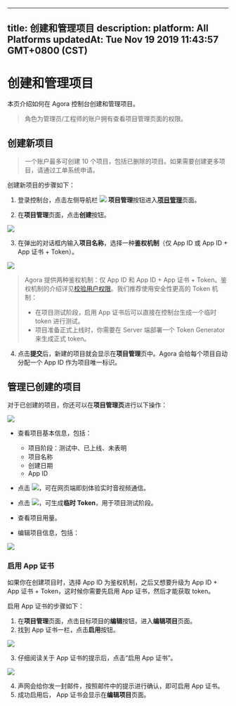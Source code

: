 
---
title: 创建和管理项目
description: 
platform: All Platforms
updatedAt: Tue Nov 19 2019 11:43:57 GMT+0800 (CST)
---
# 创建和管理项目
本页介绍如何在 Agora 控制台创建和管理项目。

> 角色为管理员/工程师的账户拥有查看项目管理页面的权限。

## 创建新项目

> 一个账户最多可创建 10 个项目，包括已删除的项目。如果需要创建更多项目，请通过工单系统申请。

创建新项目的步骤如下：

1. 登录控制台，点击左侧导航栏 ![](https://web-cdn.agora.io/docs-files/1551254998344) **项目管理**按钮进入[**项目管理**](https://dashboard.agora.io/projects)页面。


2. 在**项目管理**页面，点击**创建**按钮。

![](https://web-cdn.agora.io/docs-files/1574156100068)

3. 在弹出的对话框内输入**项目名称**，选择一种**鉴权机制**（仅 App ID 或 App ID + App 证书 + Token）。

![](https://web-cdn.agora.io/docs-files/1574156194307)

> Agora 提供两种鉴权机制：仅 App ID 和 App ID + App 证书 + Token。鉴权机制的介绍详见[校验用户权限](../../cn/Agora%20Platform/token.md)。我们推荐使用安全性更高的 Token 机制：
>
> - 在项目测试阶段，启用 App 证书后可以直接在控制台生成一个临时 token 进行测试。
> - 项目准备正式上线时，你需要在 Server 端部署一个 Token Generator 来生成正式 token。

4. 点击**提交**后，新建的项目就会显示在**项目管理**页中。Agora 会给每个项目自动分配一个 App ID 作为项目唯一标识。

## 管理已创建的项目

对于已创建的项目，你还可以在**项目管理页**进行以下操作：

![](https://web-cdn.agora.io/docs-files/1574156398673)

- 查看项目基本信息，包括：

  - 项目阶段：测试中、已上线、未表明
  - 项目名称
  - 创建日期
  - App ID

- 点击 ![](https://web-cdn.agora.io/docs-files/1574156449172)，可在网页端即刻体验实时音视频通信。

- 点击 ![](https://web-cdn.agora.io/docs-files/1564048991389)，可生成**临时 Token**，用于项目测试阶段。 

- 查看项目用量。

- 编辑项目信息，包括：

![](https://web-cdn.agora.io/docs-files/1574156503105)

### 启用 App 证书

如果你在创建项目时，选择 App ID 为鉴权机制，之后又想要升级为 App ID + App 证书 + Token，这时候你需要先启用 App 证书，然后才能获取 token。

启用 App 证书的步骤如下：

1. 在**项目管理**页面，点击目标项目的**编辑**按钮，进入**编辑项目**页面。
2. 找到 App 证书一栏，点击**启用**按钮。

![](https://web-cdn.agora.io/docs-files/1574156526581)

3. 仔细阅读关于 App 证书的提示后，点击“启用 App 证书”。

![](https://web-cdn.agora.io/docs-files/1574159500507)

4. 声网会给你发一封邮件，按照邮件中的提示进行确认，即可启用 App 证书。
5. 成功启用后， App 证书会显示在**编辑项目**页面。


